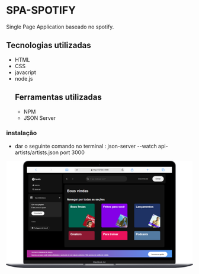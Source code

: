# SPA-SPOTIFY
Single Page Application baseado no spotify.

## Tecnologias utilizadas
- HTML
- CSS
- javacript
- node.js
  ## Ferramentas utilizadas
  - NPM
  - JSON Server
### instalação
- dar o seguinte comando no terminal : json-server --watch api-artists/artists.json port 3000


  
![Spotify Clone](https://github.com/Thiagoarruda09/SPA-SPOTIFY/blob/main/src/assets/playlist/macbook-spotify.png.png)

